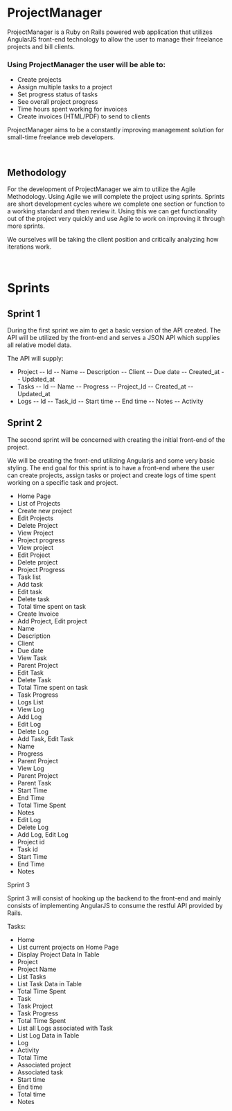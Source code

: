 ProjectManager
==============

ProjectManager is a Ruby on Rails powered web application that utilizes AngularJS front-end technology to allow the user to manage their freelance projects and bill clients.

### Using ProjectManager the user will be able to:

- Create projects
- Assign multiple tasks to a project
- Set progress status of tasks
- See overall project progress
- Time hours spent working for invoices
- Create invoices (HTML/PDF) to send to clients

ProjectManager aims to be a constantly improving management solution for small-time freelance web developers.

 
## Methodology
For the development of ProjectManager we aim to utilize the Agile Methodology. Using Agile we will complete the project using sprints. Sprints are short development cycles where we complete one section or function to a working standard and then review it. Using this we can get functionality out of the project very quickly and use Agile to work on improving it through more sprints.

We ourselves will be taking the client position and critically analyzing how iterations work.

  
# Sprints

## Sprint 1
During the first sprint we aim to get a basic version of the API created. The API will be utilized by the front-end and serves a JSON API which supplies all relative model data.

The API will supply:

- Project
-- Id
-- Name
-- Description
-- Client
-- Due date
-- Created_at
-- Updated_at
- Tasks
-- Id
-- Name
-- Progress
-- Project_Id
-- Created_at
-- Updated_at
- Logs
-- Id
-- Task_id
-- Start time
-- End time
-- Notes
-- Activity 

## Sprint 2
The second sprint will be concerned with creating the initial front-end of the project.

We will be creating the front-end utilizing Angularjs and some very basic styling. The end goal for this sprint is to have a front-end where the user can create projects, assign tasks or project and create logs of time spent working on a specific task and project.

- Home Page
- List of Projects
- Create new project
- Edit Projects
- Delete Project
- View Project
- Project progress
- View project
- Edit Project
- Delete project
- Project Progress
- Task list
- Add task
- Edit task
- Delete task
- Total time spent on task
- Create Invoice
- Add Project, Edit project
- Name
- Description
- Client
- Due date
- View Task
- Parent Project
- Edit Task
- Delete Task
- Total Time spent on task
- Task Progress
- Logs List
- View Log
- Add Log
- Edit Log
- Delete Log
- Add Task, Edit Task
- Name
- Progress
- Parent Project
- View Log
- Parent Project
- Parent Task
- Start Time
- End Time
- Total Time Spent
- Notes
- Edit Log
- Delete Log
- Add Log, Edit Log
- Project id
- Task id
- Start Time
- End Time
- Notes

Sprint 3

Sprint 3 will consist of hooking up the backend to the front-end and mainly consists of implementing AngularJS to consume the restful API provided by Rails.

Tasks:

- Home
- List current projects on Home Page
- Display Project Data In Table
- Project
- Project Name
- List Tasks
- List Task Data in Table
- Total Time Spent
- Task
- Task Project
- Task Progress
- Total Time Spent
- List all Logs associated with Task
- List Log Data in Table
- Log
- Activity
- Total Time
- Associated project
- Associated task
- Start time
- End time
- Total time
- Notes
